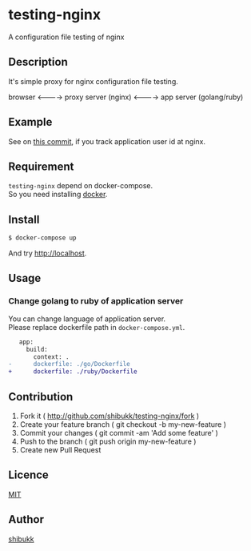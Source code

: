 # testing-nginx
A configuration file testing of nginx

## Description

It's simple proxy for nginx configuration file testing.

browser <----> proxy server (nginx) <----> app server (golang/ruby)

## Example

See on [this commit](https://github.com/shibukk/testing-nginx/commit/50fb759b6a19eeeba27592bc9752ab978cad860a), if you track application user id at nginx.

## Requirement

`testing-nginx` depend on docker-compose.  
So you need installing [docker](https://docs.docker.com/install/).

## Install

```bash
$ docker-compose up
```

And try [http://localhost](http://localhost).

## Usage

### Change golang to ruby of application server

You can change language of application server.  
Please replace dockerfile path in `docker-compose.yml`.

```diff
   app:
     build:
       context: .
-      dockerfile: ./go/Dockerfile
+      dockerfile: ./ruby/Dockerfile
```

## Contribution

1. Fork it ( http://github.com/shibukk/testing-nginx/fork )
2. Create your feature branch ( git checkout -b my-new-feature )
3. Commit your changes ( git commit -am 'Add some feature' )
4. Push to the branch ( git push origin my-new-feature )
5. Create new Pull Request

## Licence

[MIT](https://github.com/shibukk/testing-nginx/blob/master/LICENSE)

## Author

[shibukk](https://github.com/shibukk)
